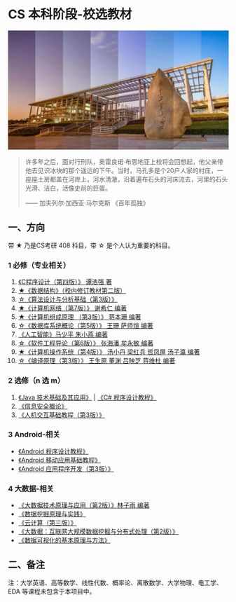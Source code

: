 # CS 本科阶段-校选教材

![](gdut.jpg)

> 许多年之后，面对行刑队，奥雷良诺·布恩地亚上校将会回想起，他父亲带他去见识冰块的那个遥远的下午。当时，马孔多是个20户人家的村庄，一座座土房都盖在河岸上，河水清澈，沿着遍布石头的河床流去，河里的石头光滑、洁白，活像史前的巨蛋。
> 
> —— 加夫列尔·加西亚·马尔克斯 《百年孤独》


## 一、方向

带 ★ 乃是CS考研 408 科目，带 ☆ 是个人认为重要的科目。

### 1 必修（专业相关）

1. [《C程序设计（第四版）》 谭浩强 著](module-edus/C-CHENGXUSHEJI)
2. [★《数据结构》（校内修订教材第二版）](module-edus/SHUJUJIEGOU)
3. [☆《算法设计与分析基础（第3版）》](module-edus/SUANFASHEJIYUFENXIJICHU)
4. [★《计算机网络（第7版）》 谢希仁 编著](module-edus/JISUANJIWANGLUO)
5. [★《计算机组成原理 （第3版）》 蒋本珊 编著](module-edus/JISUANJIZUCHENGYUANLI)
6. [☆《数据库系统概论（第5版）》 王珊 萨师煊 编著](module-edus/SHUJUKUXITONGGAILUN)
7. [《人工智能》马少平 朱小燕 编著](module-edus/RENGONGZHINENG)
8. [☆《软件工程导论（第6版）》 张海潘 牟永敏 编著](module-edus/RUANJIANGONGCHENGDAOLUN)
9. [★《计算机操作系统（第4版）》 汤小丹 梁红兵 哲凤屏 汤子瀛 编著](module-edus/JISUANJICAOZUOXITONG)
10. [☆《编译原理（第3版）》 王生原 董渊 吕映芝 蒋维杜 编著](module-edus/BIANYIYUANLI)

### 2 选修（n 选 m）

1. [《Java 技术基础及其应用》](module-edus/Java) | [《C# 程序设计教程》](module-edus/C#)
2. [《信息安全概论》](module-edus/XINXIANQUANGAILUN)
3. [《人机交互基础教程（第3版）》](module-edus/RENJIJIAOHU)

### 3 Android-相关
- [《Android 程序设计教程》](module-edus/Android-CHENGXUSHEJIJIAOCHENG)
- [《Android 移动应用基础教程》](module-edus/Android-YIDONGYINGYONGJICHUJIAOCHENG)
- [《Android 应用程序开发（第3版）》](module-edus/Android-YINGYONGCHENGXUKAIFA)

### 4 大数据-相关
- [《大数据技术原理与应用（第2版）》林子雨 编著](module-edus/BigData-DASHUJU)
- [《数据挖掘原理与实践》](module-edus/BigData-SHUJUWAJUE)
- [《云计算（第三版）》](module-edus/BigData-YUNJISUAN)
- [《大数据：互联网大规模数据挖掘与分布式处理（第2版）》](module-edus/BigData-SHISHIDASHUJU)
- [《数据可视化的基本原理与方法》](module-edus/BigData-SHUJUKESHIHUA)

## 二、备注
注：大学英语、高等数学、线性代数、概率论、离散数学、大学物理、电工学、EDA 等课程未包含于本项目中。